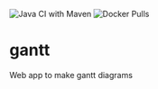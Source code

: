 ![Java CI with Maven](https://github.com/cnieg/gantt/workflows/Java%20CI%20with%20Maven/badge.svg) ![Docker Pulls](https://img.shields.io/docker/pulls/cnieg/gantt)

# gantt
Web app to make gantt diagrams

